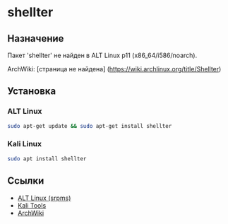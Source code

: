 # shellter

## Назначение

Пакет 'shellter' не найден в ALT Linux p11 (x86_64/i586/noarch).

ArchWiki: [страница не найдена] (https://wiki.archlinux.org/title/Shellter)

## Установка

### ALT Linux
```bash
sudo apt-get update && sudo apt-get install shellter
```

### Kali Linux
```bash
sudo apt install shellter
```

## Ссылки

- [ALT Linux (srpms)](https://packages.altlinux.org/ru/p11/srpms/shellter/)
- [Kali Tools](https://www.kali.org/tools/shellter/)
- [ArchWiki](https://wiki.archlinux.org/title/Shellter)

